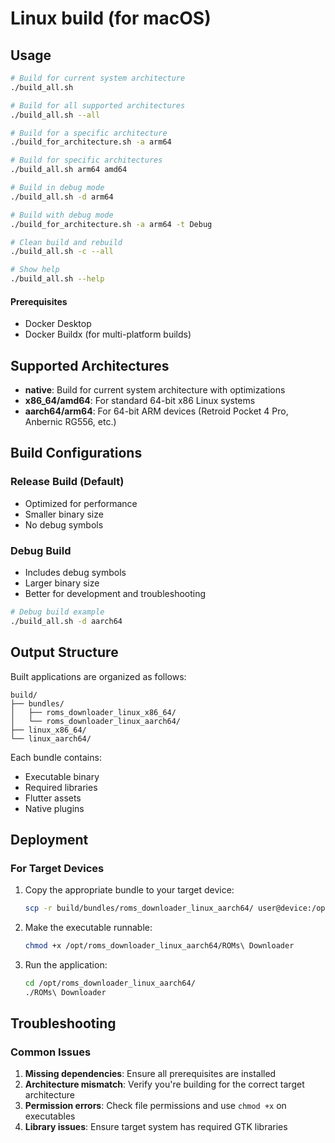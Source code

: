 # Linux build (for macOS)

## Usage

```bash
# Build for current system architecture
./build_all.sh

# Build for all supported architectures
./build_all.sh --all

# Build for a specific architecture
./build_for_architecture.sh -a arm64

# Build for specific architectures
./build_all.sh arm64 amd64

# Build in debug mode
./build_all.sh -d arm64

# Build with debug mode
./build_for_architecture.sh -a arm64 -t Debug

# Clean build and rebuild
./build_all.sh -c --all

# Show help
./build_all.sh --help
```

#### Prerequisites
- Docker Desktop
- Docker Buildx (for multi-platform builds)


## Supported Architectures

- **native**: Build for current system architecture with optimizations
- **x86_64/amd64**: For standard 64-bit x86 Linux systems
- **aarch64/arm64**: For 64-bit ARM devices (Retroid Pocket 4 Pro, Anbernic RG556, etc.)

## Build Configurations

### Release Build (Default)
- Optimized for performance
- Smaller binary size
- No debug symbols

### Debug Build
- Includes debug symbols
- Larger binary size
- Better for development and troubleshooting

```bash
# Debug build example
./build_all.sh -d aarch64
```

## Output Structure

Built applications are organized as follows:

```
build/
├── bundles/
│   ├── roms_downloader_linux_x86_64/
│   └── roms_downloader_linux_aarch64/
├── linux_x86_64/
└── linux_aarch64/
```

Each bundle contains:
- Executable binary
- Required libraries
- Flutter assets
- Native plugins

## Deployment

### For Target Devices

1. Copy the appropriate bundle to your target device:
   ```bash
   scp -r build/bundles/roms_downloader_linux_aarch64/ user@device:/opt/
   ```

2. Make the executable runnable:
   ```bash
   chmod +x /opt/roms_downloader_linux_aarch64/ROMs\ Downloader
   ```

3. Run the application:
   ```bash
   cd /opt/roms_downloader_linux_aarch64/
   ./ROMs\ Downloader
   ```

## Troubleshooting

### Common Issues

1. **Missing dependencies**: Ensure all prerequisites are installed
2. **Architecture mismatch**: Verify you're building for the correct target architecture
3. **Permission errors**: Check file permissions and use `chmod +x` on executables
4. **Library issues**: Ensure target system has required GTK libraries
